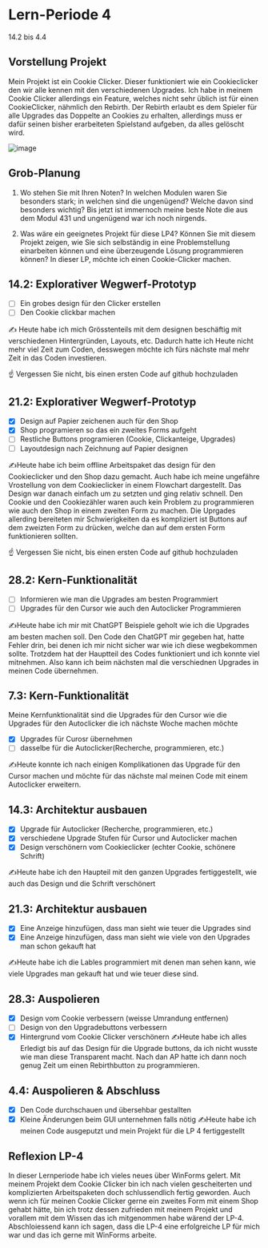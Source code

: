 # Lern-Periode 4

14.2 bis 4.4
## Vorstellung Projekt
Mein Projekt ist ein Cookie Clicker. Dieser funktioniert wie ein Cookieclicker den wir alle kennen mit den verschiedenen Upgrades. Ich habe in meinem Cookie Clicker allerdings ein Feature, welches nicht sehr üblich ist für einen CookieClicker,
nähmlich den Rebirth. Der Rebirth erlaubt es dem Spieler für alle Upgrades das Doppelte an Cookies zu erhalten, allerdings muss er dafür seinen bisher erarbeiteten Spielstand aufgeben, da alles gelöscht wird.

![image](https://github.com/user-attachments/assets/b51a9557-6359-425e-bee9-0b758a0d243f)


## Grob-Planung

1. Wo stehen Sie mit Ihren Noten? In welchen Modulen waren Sie besonders stark; in welchen sind die ungenügend? Welche davon sind besonders wichtig?
Bis jetzt ist immernoch meine beste Note die aus dem Modul 431 und ungenügend war ich noch nirgends.

2. Was wäre ein geeignetes Projekt für diese LP4? Können Sie mit diesem Projekt zeigen, wie Sie sich selbständig in eine Problemstellung einarbeiten können und eine überzeugende Lösung programmieren können?
In dieser LP, möchte ich einen Cookie-Clicker machen.
## 14.2: Explorativer Wegwerf-Prototyp

- [ ] Ein grobes design für den Clicker erstellen
- [ ] Den Cookie clickbar machen

✍️ Heute habe ich mich Grösstenteils mit dem designen beschäftig mit verschiedenen Hintergründen, Layouts, etc. Dadurch hatte ich Heute nicht mehr viel Zeit zum Coden, desswegen möchte ich fürs nächste mal mehr Zeit in das Coden investieren.

☝️ Vergessen Sie nicht, bis einen ersten Code auf github hochzuladen

## 21.2: Explorativer Wegwerf-Prototyp

- [x] Design auf Papier zeichenen auch für den Shop
- [x] Shop programieren so das ein zweites Forms aufgeht
- [ ] Restliche Buttons programieren (Cookie, Clickanteige, Upgrades)
- [ ] Layoutdesign nach Zeichnung auf Papier designen

✍️Heute habe ich beim offline Arbeitspaket das design für den Cookieclicker und den Shop dazu gemacht. Auch habe ich meine ungefähre Vrostellung von dem Cookieclicker in einem Flowchart dargestellt. Das Design war danach einfach um zu setzten und ging relativ schnell. Den Cookie und den Cookiezähler waren auch kein Problem zu programmieren wie auch den Shop in einem zweiten Form zu machen. Die Uprgades allerding bereiteten mir Schwierigkeiten da es kompliziert ist Buttons auf dem zweizten Form zu drücken, welche dan auf dem ersten Form funktionieren sollten.

☝️ Vergessen Sie nicht, bis einen ersten Code auf github hochzuladen

## 28.2: Kern-Funktionalität
- [ ] Informieren wie man die Upgrades am besten Programmiert
- [ ] Upgrades für den Cursor wie auch den Autoclicker Programmieren

✍️Heute habe ich mir mit ChatGPT Beispiele geholt wie ich die Upgrades am besten machen soll. Den Code den ChatGPT mir gegeben hat, hatte Fehler drin, bei denen ich mir nicht sicher war wie ich diese wegbekommen sollte. Trotzdem hat der Hauptteil des Codes funktioniert und ich konnte viel mitnehmen. Also kann ich beim nächsten mal die verschiednen Upgrades in meinen Code übernehmen.

## 7.3: Kern-Funktionalität
Meine Kernfunktionalität sind die Upgrades für den Cursor wie die Upgrades für den Autoclicker die ich nächste Woche machen möchte
- [x] Upgrades für Curosr übernehmen
- [ ] dasselbe für die Autoclicker(Recherche, programmieren, etc.)
      
✍️Heute konnte ich nach einigen Komplikationen das Upgrade für den Cursor machen und möchte für das nächste mal meinen Code mit einem Autoclicker erweitern.


## 14.3: Architektur ausbauen
- [x] Upgrade für Autoclicker (Recherche, programmieren, etc.)
- [x] verschiedene Upgrade Stufen für Cursor und Autoclicker machen
- [x] Design verschönern vom Cookieclicker (echter Cookie, schönere Schrift)
      
✍️Heute habe ich den Haupteil mit den ganzen Upgrades fertiggestellt, wie auch das Design und die Schrift verschönert

## 21.3: Architektur ausbauen
- [x] Eine Anzeige hinzufügen, dass man sieht wie teuer die Upgrades sind
- [x] Eine Anzeige hinzufügen, dass man sieht wie viele von den Upgrades man schon gekauft hat

✍️Heute habe ich die Lables programmiert mit denen man sehen kann, wie viele Upgrades man gekauft hat und wie teuer diese sind.

## 28.3: Auspolieren
- [x] Design vom Cookie verbessern (weisse Umrandung entfernen)
- [ ] Design von den Upgradebuttons verbessern
- [x] Hintergrund vom Cookie Clicker verschönern
✍️Heute habe ich  alles Erledigt bis auf das Design für die Upgrade buttons, da ich nicht wusste wie man diese Transparent macht. Nach dan AP hatte ich dann noch genug Zeit um einen Rebirthbutton zu programmieren.

## 4.4: Auspolieren & Abschluss
- [x] Den Code durchschauen und übersehbar gestallten
- [x] Kleine Änderungen beim GUI unternehmen falls nötig
✍️Heute habe ich meinen Code ausgeputzt und mein Projekt für die LP 4 fertiggestellt

## Reflexion LP-4
In dieser Lernperiode habe ich vieles neues über WinForms gelert. Mit meinem Projekt dem Cookie Clicker bin ich nach vielen gescheiterten und komplizierten Arbeitspaketen doch schlussendlich fertig geworden.
Auch wenn ich für meinen Cookie Clicker gerne ein zweites Form mit einem Shop gehabt hätte, bin ich trotz dessen zufrieden mit meinem Projekt und vorallem mit dem Wissen das ich mitgenommen habe wärend der LP-4.
Abschloiessend kann ich sagen, dass die LP-4 eine erfolgreiche LP für mich war und das ich gerne mit WinForms arbeite.


